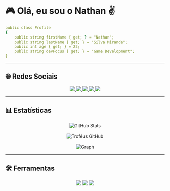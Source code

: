 # 🎮 Olá, eu sou o Nathan ✌️

```yaml
public class Profile
{
    public string firstName { get; } = "Nathan";
    public string lastName { get; } = "Silva Miranda";
    public int age { get; } = 22;
    public string devFocus { get; } = "Game Development";
}
```

---

## 🌐 Redes Sociais

<div align="center">
  <a href="https://www.instagram.com/Natteenss/">
    <img src="https://img.shields.io/badge/Instagram-White?style=for-the-badge&logo=Instagram&labelColor=black&color=%239133a6" />
  </a>
  <a href="https://www.youtube.com/channel/UC7nfGqB5H_qKciKJwGScinw">
    <img src="https://img.shields.io/badge/Youtube-White?style=for-the-badge&logo=youtube&labelColor=black&color=%23a63333" />
  </a>
  <a href="https://bsky.app/profile/natteenss.bsky.social">
    <img src="https://img.shields.io/badge/bluesky-White?style=for-the-badge&logo=bluesky&logoColor=white&labelColor=black&color=%2333a2a6" />
  </a>
  <a href="https://www.twitch.tv/natteens">
    <img src="https://img.shields.io/badge/twitch-White?style=for-the-badge&logo=twitch&logoColor=white&labelColor=black&color=%237e33a6" />
  </a>
  <a href="https://natteens.itch.io">
    <img src="https://img.shields.io/badge/itch.io-White?style=for-the-badge&logo=itch.io&logoColor=white&labelColor=black&color=%23a64c33" />
  </a>
</div>

---

## 📊 Estatísticas

<div align="center">

![GitHub Stats](https://github-readme-stats.vercel.app/api?username=Natteens&show_icons=true&theme=onedark&include_all_commits=true&count_private=true)  
<br/>
![Troféus GitHub](https://github-profile-trophy.vercel.app/?username=Natteens&theme=onedark&no-frame=true&row=1)  
<br/>
<img src="https://github-readme-activity-graph.vercel.app/graph?username=Natteens&theme=react-dark&hide_border=true" alt="Graph">
</div>

---

## 🛠️ Ferramentas

<div align="center">
<img src="https://img.shields.io/badge/Unity-White?style=for-the-badge&logo=Unity&labelColor=black&color=%23444d4a" />
<img src="https://img.shields.io/badge/Rider-White?style=for-the-badge&logo=Rider&labelColor=black&color=%23444d4a" />
<img src="https://img.shields.io/badge/PyCharm-White?style=for-the-badge&logo=PyCharm&labelColor=black&color=%23444d4a" />
</div>
